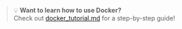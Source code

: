 > 💡 **Want to learn how to use Docker?**  
> Check out [docker_tutorial.md](./docker_tutorial.md) for a step-by-step guide!
